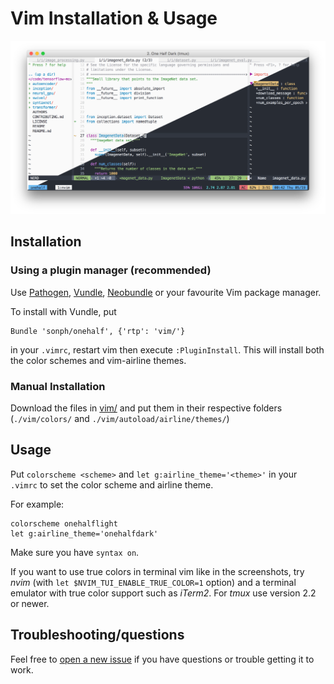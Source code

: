 # Vim Installation & Usage

![screenshot: vim](../screenshots/vim.png)

## Installation
### Using a plugin manager (recommended)

Use [Pathogen](http://github.com/tpope/vim-pathogen),
[Vundle](http://github.com/gmarik/vundle),
[Neobundle](http://github.com/Shougo/neobundle.vim) or your favourite Vim
package manager.

To install with Vundle, put

    Bundle 'sonph/onehalf', {'rtp': 'vim/'}

in your `.vimrc`, restart vim then execute `:PluginInstall`. This will install
both the color schemes and vim-airline themes.

### Manual Installation
Download the files in [vim/](./vim/) and put them in their respective folders
(`./vim/colors/` and `./vim/autoload/airline/themes/`)

## Usage
Put `colorscheme <scheme>` and `let g:airline_theme='<theme>'` in your `.vimrc`
to set the color scheme and airline theme.

For example:

    colorscheme onehalflight
    let g:airline_theme='onehalfdark'

Make sure you have `syntax on`.

If you want to use true colors in terminal vim like in the screenshots, try
_nvim_ (with `let $NVIM_TUI_ENABLE_TRUE_COLOR=1` option) and a terminal emulator
with true color support such as _iTerm2_. For _tmux_ use version 2.2 or newer.

## Troubleshooting/questions
Feel free to [open a new issue](https://github.com/sonph/onehalf/issues/new)
if you have questions or trouble getting it to work.